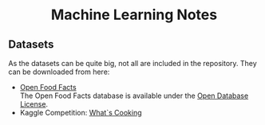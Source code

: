 
<h1 align="center">
  <!--<a name="logo" href=""><img src="" alt="Logo" width="200"></a>-->
  <br>
  Machine Learning Notes
</h1>

## Datasets

As the datasets can be quite big, not all are included in the repository. They can be downloaded from here:

- [Open Food Facts](https://world.openfoodfacts.org/data)  
  The Open Food Facts database is available under the [Open Database License](https://opendatacommons.org/licenses/odbl/1-0/).
- Kaggle Competition: [What`s Cooking](https://www.kaggle.com/c/whats-cooking/data)